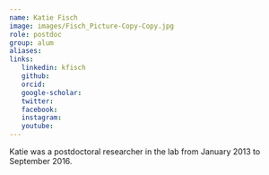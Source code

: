 ```yaml
---
name: Katie Fisch
image: images/Fisch_Picture-Copy-Copy.jpg
role: postdoc
group: alum
aliases:
links:
   linkedin: kfisch
   github:
   orcid: 
   google-scholar:
   twitter:
   facebook:
   instagram: 
   youtube:
---
```


Katie was a postdoctoral researcher in the lab from January 2013 to September 2016.